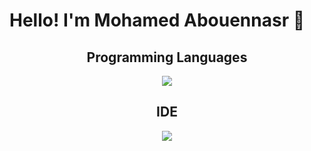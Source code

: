 <!DOCTYPE html>
<html lang="en">
  <head>
    <meta charset="UTF-8" />
  </head>
  <body>
    <h1>Hello! I'm Mohamed Abouennasr &#x1F44B;</h1>
    <h2 align="center">Programming Languages</h2>
    <p align="center">
      <img src="https://skillicons.dev/icons?i=c,cpp,python,html,css" />
    </p>
    <h2 align="center">IDE</h2>
    <p align="center">
      <img src="https://skillicons.dev/icons?i=visualstudio,vscode" />
    </p>
  </body>
</html>
